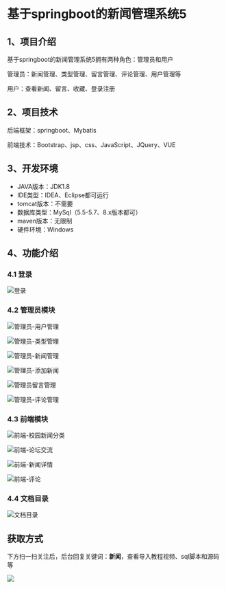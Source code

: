 # 基于springboot的新闻管理系统5



## 1、项目介绍

基于springboot的新闻管理系统5拥有两种角色：管理员和用户

管理员：新闻管理、类型管理、留言管理、评论管理、用户管理等

用户：查看新闻、留言、收藏、登录注册


## 2、项目技术

后端框架：springboot、Mybatis

前端技术：Bootstrap、jsp、css、JavaScript、JQuery、VUE

## 3、开发环境

- JAVA版本：JDK1.8
- IDE类型：IDEA、Eclipse都可运行
- tomcat版本：不需要
- 数据库类型：MySql（5.5-5.7、8.x版本都可） 
- maven版本：无限制
- 硬件环境：Windows


## 4、功能介绍

### 4.1 登录

![登录](https://www.codeshop.fun/%20Typora-Images/202309261711212.jpg)

### 4.2 管理员模块

![管理员-用户管理](https://www.codeshop.fun/%20Typora-Images/202309261712333.jpg)

![管理员-类型管理](https://www.codeshop.fun/%20Typora-Images/202309261712605.jpg)

![管理员-新闻管理](https://www.codeshop.fun/%20Typora-Images/202309261712347.jpg)

![管理员-添加新闻](https://www.codeshop.fun/%20Typora-Images/202309261712367.jpg)

![管理员留言管理](https://www.codeshop.fun/%20Typora-Images/202309261712952.jpg)

![管理员-评论管理](https://www.codeshop.fun/%20Typora-Images/202309261712072.jpg)

### 4.3 前端模块

![前端-校园新闻分类](https://www.codeshop.fun/%20Typora-Images/202309261712935.jpg)

![前端-论坛交流](https://www.codeshop.fun/%20Typora-Images/202309261712728.jpg)

![前端-新闻详情](https://www.codeshop.fun/%20Typora-Images/202309261712878.jpg)

![前端-评论](https://www.codeshop.fun/%20Typora-Images/202309261712469.jpg)

### 4.4 文档目录

![文档目录](https://www.codeshop.fun/%20Typora-Images/202309261712551.jpg)




## 获取方式

下方扫一扫关注后，后台回复关键词：**新闻**，查看导入教程视频、sql脚本和源码等

 ![](https://www.codeshop.fun/Typora-Images/202205281253739.png)

